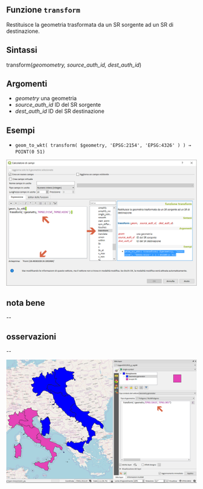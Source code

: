 ## Funzione `transform`

Restituisce la geometria trasformata da un SR sorgente ad un SR di destinazione.

## Sintassi

transform(_geomometry, source_auth_id, dest_auth_id_)

## Argomenti

* _geometry_ una geometria
* _source_auth_id_ ID del SR sorgente
* _dest_auth_id_ ID del SR destinazione

## Esempi

* `geom_to_wkt( transform( $geometry, 'EPSG:2154', 'EPSG:4326' ) ) → POINT(0 51)`

<img src="/img/geometria/transform/transform1.png">

## nota bene

--

## osservazioni

--

<img src="/img/geometria/transform/transform2.png">